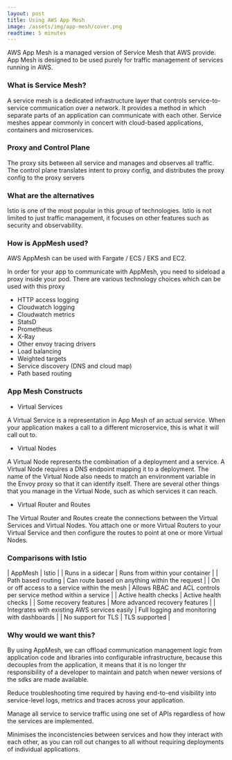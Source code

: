 ```yaml
---
layout: post
title: Using AWS App Mesh
image: /assets/img/app-mesh/cover.png
readtime: 5 minutes
---
```


AWS App Mesh is a managed version of Service Mesh that AWS provide. 
App Mesh is designed to be used purely for traffic management of services running in AWS. 

### What is Service Mesh?

A service mesh is a dedicated infrastructure layer that controls service-to-service communication over a network. 
It provides a method in which separate parts of an application can communicate with each other. 
Service meshes appear commonly in concert with cloud-based applications, containers and microservices.

### Proxy and Control Plane

The proxy sits between all service and manages and observes all traffic. The control plane translates intent to proxy config, and distributes the proxy config to the proxy servers

### What are the alternatives

Istio is one of the most popular in this group of technologies.
Istio is not limited to just traffic management, it focuses on other features such as security and observability.

### How is AppMesh used?

AWS AppMesh can be used with Fargate / ECS / EKS and EC2.

In order for your app to communicate with AppMesh, you need to sideload a proxy inside your pod. 
There are various technology choices which can be used with this proxy

- HTTP access logging
- Cloudwatch logging
- Cloudwatch metrics
- StatsD
- Prometheus
- X-Ray
- Other envoy tracing drivers
- Load balancing
- Weighted targets
- Service discovery (DNS and cloud map)
- Path based routing


### App Mesh Constructs

- Virtual Services

A Virtual Service is a representation in App Mesh of an actual service. 
When your application makes a call to a different microservice, this is what it will call out to.

- Virtual Nodes

A Virtual Node represents the combination of a deployment and a service. 
A Virtual Node requires a DNS endpoint mapping it to a deployment. 
The name of the Virtual Node also needs to match an environment variable in the Envoy proxy so that it can identify itself. 
There are several other things that you manage in the Virtual Node, such as which services it can reach.
 
- Virtual Router and Routes

The Virtual Router and Routes create the connections between the Virtual Services and Virtual Nodes. 
You attach one or more Virtual Routers to your Virtual Service and then configure the routes to point at one or more Virtual Nodes. 


### Comparisons with Istio

| AppMesh | Istio |
| Runs in a sidecar | Runs from within your container |
| Path based routing | Can route based on anything within the request |
| On or off access to a service within the mesh | Allows RBAC and ACL controls per service method within a service |
| Active health checks | Active health checks |
| Some recovery features | More advanced recovery features |
| Integrates with existing AWS services easily | Full logging and monitoring with dashboards |
| No support for TLS | TLS supported |

### Why would we want this?

By using AppMesh, we can offload communication management logic from application code and libraries into configurable infrastructure, because this decouples from the application, it means that it is no longer thr responsibility of a developer to maintain and patch when newer versions of the sdks are made available.

Reduce troubleshooting time required by having end-to-end visibility into service-level logs, metrics and traces across your application.

Manage all service to service traffic using one set of APIs regardless of how the services are implemented.

Minimises the inconcistencies between services and how they interact with each other, as you can roll out changes to all without requiring deployments of individual applications.

